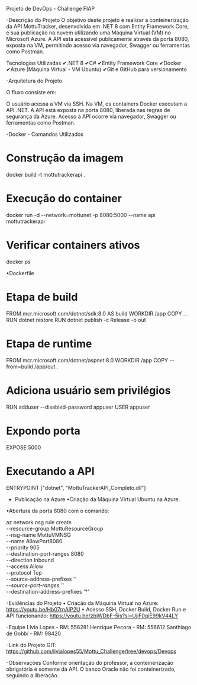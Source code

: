 Projeto de DevOps - Challenge FIAP 

-Descrição do Projeto
O objetivo deste projeto é realizar a conteinerização da API MottuTracker, desenvolvida em .NET 8 com Entity Framework Core, e sua publicação na nuvem utilizando uma Máquina Virtual (VM) no Microsoft Azure.
A API está acessível publicamente através da porta 8080, exposta na VM, permitindo acesso via navegador, Swagger ou ferramentas como Postman.

Tecnologias Utilizadas
✔.NET 8
✔C#
✔Entity Framework Core
✔Docker
✔Azure (Máquina Virtual - VM Ubuntu)
✔Git e GitHub para versionamento

-Arquitetura do Projeto

O fluxo consiste em:

O usuário acessa a VM via SSH.
Na VM, os containers Docker executam a API .NET.
A API está exposta na porta 8080, liberada nas regras de segurança da Azure.
Acesso à API ocorre via navegador, Swagger ou ferramentas como Postman.

-Docker - Comandos Utilizados

# Construção da imagem
docker build -t mottutrackerapi .
# Execução do container
docker run -d --network=mottunet -p 8080:5000 --name api mottutrackerapi
# Verificar containers ativos
docker ps

•Dockerfile

# Etapa de build
FROM mcr.microsoft.com/dotnet/sdk:8.0 AS build
WORKDIR /app
COPY . .
RUN dotnet restore
RUN dotnet publish -c Release -o out
# Etapa de runtime
FROM mcr.microsoft.com/dotnet/aspnet:8.0
WORKDIR /app
COPY --from=build /app/out .
# Adiciona usuário sem privilégios
RUN adduser --disabled-password appuser
USER appuser
# Expondo porta
EXPOSE 5000
# Executando a API
ENTRYPOINT ["dotnet", "MottuTrackerAPI_Completo.dll"]

- Publicação na Azure
•Criação da Máquina Virtual Ubuntu na Azure.

•Abertura da porta 8080 com o comando:

az network nsg rule create \
  --resource-group MottuResourceGroup \
  --nsg-name MottuVMNSG \
  --name AllowPort8080 \
  --priority 905 \
  --destination-port-ranges 8080 \
  --direction Inbound \
  --access Allow \
  --protocol Tcp \
  --source-address-prefixes '*' \
  --source-port-ranges '*' \
  --destination-address-prefixes '*'

-Evidências do Projeto
•	Criação da Máquina Virtual no Azure:
https://youtu.be/Hb07rnAlP2U
•	Acesso SSH, Docker Build, Docker Run e API funcionando:
https://youtu.be/zbjWDbF-5is?si=UjiF0qiE99kV44LY

-Equipe
Lívia Lopes - RM: 556281
Henrique Pecora - RM: 556612
Santhiago de Gobbi - RM: 98420

-Link do Projeto
GIT: https://github.com/livialopes55/Mottu_Challenge/tree/devops/Devops


-Observações
Conforme orientação do professor, a conteinerização obrigatória é somente da API.
O banco Oracle não foi conteinerizado, seguindo a liberação.

